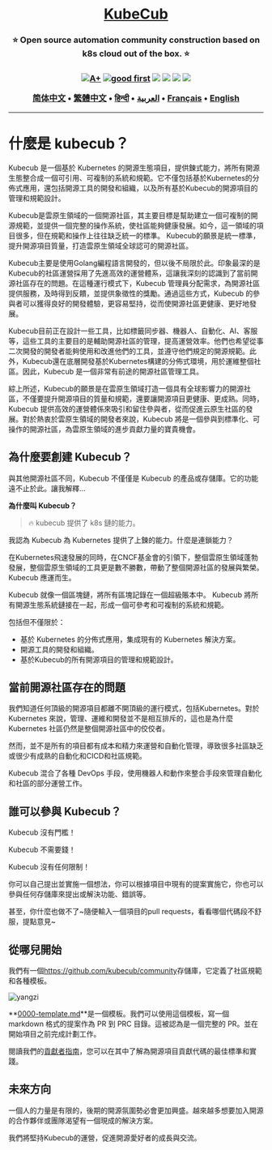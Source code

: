 <h1 align="center" style="border-bottom: none">
    <b>
        <a href="https://docker.nsddd.top">KubeCub</a><br>
    </b>
</h1>
<h3 align="center" style="border-bottom: none">
      ⭐️  Open source automation community construction based on k8s cloud out of the box.  ⭐️ <br>
<h3>

<p align=center>
<a href="https://goreportcard.com/report/github.com/kubecub/go-project-layout"><img src="https://goreportcard.com/badge/github.com/kubecub/go-project-layout" alt="A+"></a>
<a href="https://github.com/issues?q=org%kubecub+is%3Aissue+label%3A%22good+first+issue%22+no%3Aassignee"><img src="https://img.shields.io/github/issues/kubecub/go-project-layout/good%20first%20issue?logo=%22github%22" alt="good first"></a>
<a href="https://github.com/kubecub/go-project-layout"><img src="https://img.shields.io/github/stars/kubecub/go-project-layout.svg?style=flat&logo=github&colorB=deeppink&label=stars"></a>
<a href="https://join.slack.com/t/kubecub/shared_invite/zt-1se0k2bae-lkYzz0_T~BYh3rjkvlcUqQ"><img src="https://img.shields.io/badge/Slack-100%2B-blueviolet?logo=slack&amp;logoColor=white"></a>
<a href="https://github.com/kubecub/go-project-layout/blob/main/LICENSE"><img src="https://img.shields.io/badge/license-Apache--2.0-green"></a>
<a href="https://golang.org/"><img src="https://img.shields.io/badge/Language-Go-blue.svg"></a>
</p>

</p>

<p align="center">
    <a href="./README-zh-CN.md"><b>简体中文</b></a> •
    <a href="./README-zh-TW.md"><b>繁體中文</b></a> •
    <a href="./README-hi.md"><b>हिन्दी</b></a> •
    <a href="./README-ar.md"><b>العربية</b></a> •
    <a href="./README-fr.md"><b>Français</b></a> •
    <a href="./README.md"><b>English</b></a>
</p>

</p>

* * *

# 什麼是 kubecub？

Kubecub 是一個基於 Kubernetes 的開源生態項目，提供鍊式能力，將所有開源生態整合成一個可引用、可複制的系統和規範。它不僅包括基於Kubernetes的分佈式應用，還包括開源工具的開發和組織，以及所有基於Kubecub的開源項目的管理和規範設計。

Kubecub是雲原生領域的一個開源社區，其主要目標是幫助建立一個可複制的開源規範，並提供一個完整的操作系統，使社區能夠健康發展。如今，這一領域的項目很多，但在規範和操作上往往缺乏統一的標準。 Kubecub的願景是統一標準，提升開源項目質量，打造雲原生領域全球認可的開源社區。

Kubecub主要是使用Golang編程語言開發的，但以後不局限於此。印象最深的是Kubecub的社區運營採用了先進高效的運營體系，這讓我深刻的認識到了當前開源社區存在的問題。在這種運行模式下，Kubecub 管理員分配需求，為開源社區提供服務，及時得到反饋，並提供象徵性的獎勵。通過這些方式，Kubecub 的參與者可以獲得良好的開發體驗，更容易堅持，從而使開源社區更健康、更好地發展。

Kubecub目前正在設計一些工具，比如標籤同步器、機器人、自動化、AI、客服等，這些工具的主要目的是輔助開源社區的管理，提高運營效率。他們也希望從事二次開發的開發者能夠使用和改進他們的工具，並遵守他們規定的開源規範。此外，Kubecub還在底層開發基於Kubernetes構建的分佈式環境，用於運維整個社區。因此，Kubecub 是一個非常有前途的開源社區管理工具。

綜上所述，Kubecub的願景是在雲原生領域打造一個具有全球影響力的開源社區，不僅要提升開源項目的質量和規範，還要讓開源項目更健康、更成熟。同時，Kubecub 提供高效的運營體係來吸引和留住參與者，從而促進云原生社區的發展。對於熱衷於雲原生領域的開發者來說，Kubecub 將是一個參與到標準化、可操作的開源社區，為雲原生領域的進步貢獻力量的寶貴機會。

## 為什麼要創建 Kubecub？

與其他開源社區不同，Kubecub 不僅僅是 Kubecub 的產品或存儲庫。它的功能遠不止於此。讓我解釋...

**為什麼叫 Kubecub？**

> 🔥 kubecub 提供了 k8s 鏈的能力。

我認為 Kubecub 為 Kubernetes 提供了上鍊的能力。什麼是連鎖能力？

在Kubernetes飛速發展的同時，在CNCF基金會的引領下，整個雲原生領域蓬勃發展，整個雲原生領域的工具更是數不勝數，帶動了整個開源社區的發展與繁榮。 Kubecub 應運而生。

Kubecub 就像一個區塊鏈，將所有區塊記錄在一個超級賬本中。 Kubecub 將所有開源生態系統鏈接在一起，形成一個可參考和可複制的系統和規範。

包括但不僅限於：

-   基於 Kubernetes 的分佈式應用，集成現有的 Kubernetes 解決方案。
-   開源工具的開發和組織。
-   基於Kubecub的所有開源項目的管理和規範設計。

## 當前開源社區存在的問題

我們知道任何頂級的開源項目都離不開頂級的運行模式，包括Kubernetes。對於 Kubernetes 來說，管理、運維和開發並不是相互排斥的，這也是為什麼 Kubernetes 社區仍然是整個開源社區中的佼佼者。

然而，並不是所有的項目都有成本和精力來運營和自動化管理，導致很多社區缺乏或很少有成熟的自動化和CICD和社區規範。

Kubecub 混合了各種 DevOps 手段，使用機器人和動作來整合手段來管理自動化和社區的部分運營工作。

## 誰可以參與 Kubecub？

Kubecub 沒有門檻！

Kubecub 不需要錢！

Kubecub 沒有任何限制！

你可以自己提出並實施一個想法，你可以根據項目中現有的提案實施它，你也可以參與任何存儲庫來提出或解決功能、錯誤等。

甚至，你什麼也做不了~隨便輸入一個項目的pull requests，看看哪個代碼段不舒服，提點意見~

## 從哪兒開始

我們有一個<https://github.com/kubecub/community>存儲庫，它定義了社區規範和各種模板。

![yangzi](http://sm.nsddd.top/sm202306012140301.png)

**[0000-template.md](http://0000-template.md/)**是一個模板。我們可以使用這個模板，寫一個 markdown 格式的提案作為 PR 到 PRC 目錄。這被認為是一個完整的 PR。並在開始項目之前完成計劃工作。

閱讀我們的[貢獻者指南](https://github.com/kubecub/community/blob/main/CONTRIBUTING.md)，您可以在其中了解為開源項目貢獻代碼的最佳標準和實踐。

## 未來方向

一個人的力量是有限的，後期的開源氛圍勢必會更加興盛。越來越多想要加入開源的合作夥伴或團隊渴望有一個現成的解決方案。

我們將堅持Kubecub的運營，促進開源愛好者的成長與交流。
